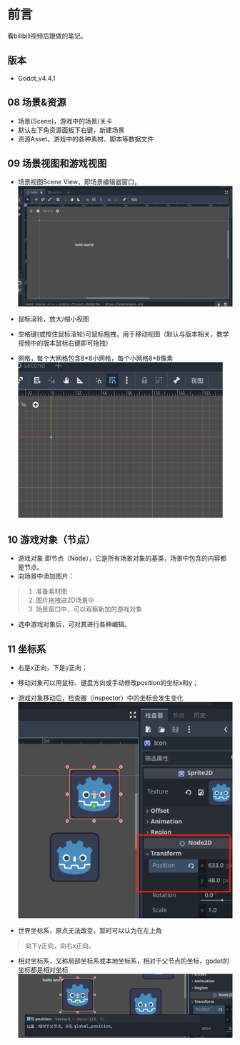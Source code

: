
# 前言
看bilibili视频后跟做的笔记。

## 版本
- Godot_v4.4.1

## 08 场景&资源
- 场景(Scene)，游戏中的场景/关卡
- 默认左下角资源面板下右键，新建场景
- 资源Asset，游戏中的各种素材、脚本等数据文件

## 09 场景视图和游戏视图
- 场景视图Scene View，即场景编辑器窗口，  
![Scene View](/notes/images/scene_view.png)

- 鼠标滚轮，放大/缩小视图
- 空格键(或按住鼠标滚轮)可鼠标拖拽，用于移动视图（默认与版本相关，教学视频中的版本鼠标右键即可拖拽）
- 网格，每个大网格包含8\*8小网格，每个小网格8\*8像素  
![alt text](/notes/images/grid.png)

## 10 游戏对象（节点）
- 游戏对象 即节点（Node），它是所有场景对象的基类，场景中包含的内容都是节点。
- 向场景中添加图片：  
>1. 准备素材图
>2. 图片拖拽进2D场景中
>3. 场景窗口中，可以观察新加的游戏对象

- 选中游戏对象后，可对其进行各种编辑。

## 11 坐标系
- 右是x正向，下是y正向；
- 移动对象可以用鼠标、键盘方向或手动修改position的坐标x和y；  
- 游戏对象移动后，检查器（inspector）中的坐标会发生变化  
![alt text](/notes/images/inspector_position.png)

- 世界坐标系，原点无法改变，暂时可以认为在左上角
>向下y正向，向右x正向。

- 相对坐标系，又称局部坐标系或本地坐标系，相对于父节点的坐标，godot的坐标都是相对坐标  
![alt text](/notes/images/relative_position.png)

